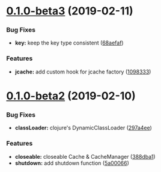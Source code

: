 # [0.1.0-beta3](https://github.com/illyasviel/sapphire/compare/v0.1.0-beta2...0.1.0-beta3) (2019-02-11)


### Bug Fixes

* **key:** keep the key type consistent ([68aefaf](https://github.com/illyasviel/sapphire/commit/68aefaf))


### Features

* **jcache:** add custom hook for jcache factory ([1098333](https://github.com/illyasviel/sapphire/commit/1098333))



# [0.1.0-beta2](https://github.com/illyasviel/sapphire/compare/v0.1.0-beta1...v0.1.0-beta2) (2019-02-10)


### Bug Fixes

* **classLoader:** clojure's DynamicClassLoader ([297a4ee](https://github.com/illyasviel/sapphire/commit/297a4ee))


### Features

* **closeable:** closeable Cache & CacheManager ([388dba1](https://github.com/illyasviel/sapphire/commit/388dba1))
* **shutdown:** add shutdown function ([5a00066](https://github.com/illyasviel/sapphire/commit/5a00066))


